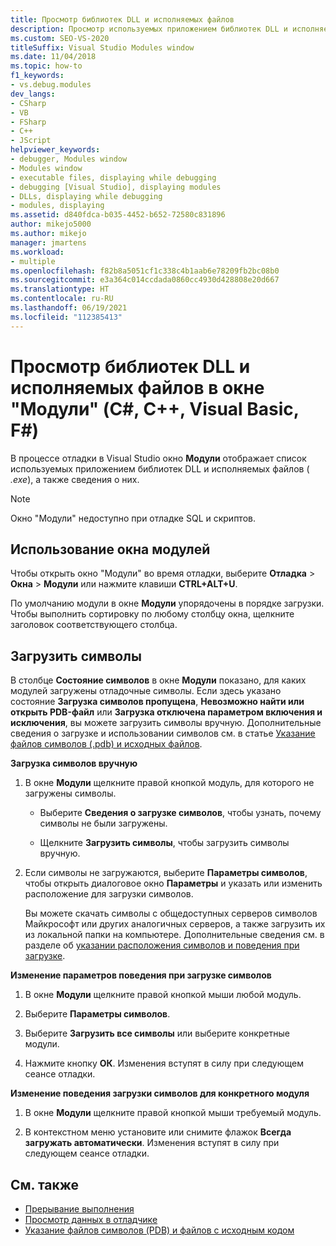 ```yaml
---
title: Просмотр библиотек DLL и исполняемых файлов
description: Просмотр используемых приложением библиотек DLL и исполняемых файлов (EXE-файлы) в окне "Модули" во время сеанса отладки в Visual Studio.
ms.custom: SEO-VS-2020
titleSuffix: Visual Studio Modules window
ms.date: 11/04/2018
ms.topic: how-to
f1_keywords:
- vs.debug.modules
dev_langs:
- CSharp
- VB
- FSharp
- C++
- JScript
helpviewer_keywords:
- debugger, Modules window
- Modules window
- executable files, displaying while debugging
- debugging [Visual Studio], displaying modules
- DLLs, displaying while debugging
- modules, displaying
ms.assetid: d840fdca-b035-4452-b652-72580c831896
author: mikejo5000
ms.author: mikejo
manager: jmartens
ms.workload:
- multiple
ms.openlocfilehash: f82b8a5051cf1c338c4b1aab6e78209fb2bc08b0
ms.sourcegitcommit: e3a364c014ccdada0860cc4930d428808e20d667
ms.translationtype: HT
ms.contentlocale: ru-RU
ms.lasthandoff: 06/19/2021
ms.locfileid: "112385413"
---
```

# <a name="view-dlls-and-executables-in-the-modules-window-c-c-visual-basic-f"></a>Просмотр библиотек DLL и исполняемых файлов в окне "Модули" (C#, C++, Visual Basic, F#)

В процессе отладки в Visual Studio окно **Модули** отображает список используемых приложением библиотек DLL и исполняемых файлов ( *.exe*), а также сведения о них.

> [!NOTE]
> Окно "Модули" недоступно при отладке SQL и скриптов.

## <a name="use-the-modules-window"></a>Использование окна модулей

Чтобы открыть окно "Модули" во время отладки, выберите **Отладка** > **Окна** > **Модули** или нажмите клавиши **CTRL+ALT+U**.

По умолчанию модули в окне **Модули** упорядочены в порядке загрузки. Чтобы выполнить сортировку по любому столбцу окна, щелкните заголовок соответствующего столбца.

## <a name="load-symbols"></a>Загрузить символы

В столбце **Состояние символов** в окне **Модули** показано, для каких модулей загружены отладочные символы. Если здесь указано состояние **Загрузка символов пропущена**, **Невозможно найти или открыть PDB-файл** или **Загрузка отключена параметром включения и исключения**, вы можете загрузить символы вручную. Дополнительные сведения о загрузке и использовании символов см. в статье [Указание файлов символов (.pdb) и исходных файлов](../debugger/specify-symbol-dot-pdb-and-source-files-in-the-visual-studio-debugger.md).

**Загрузка символов вручную**

1. В окне **Модули** щелкните правой кнопкой модуль, для которого не загружены символы.

   - Выберите **Сведения о загрузке символов**, чтобы узнать, почему символы не были загружены.

   - Щелкните **Загрузить символы**, чтобы загрузить символы вручную.

1. Если символы не загружаются, выберите **Параметры символов**, чтобы открыть диалоговое окно **Параметры** и указать или изменить расположение для загрузки символов.

   Вы можете скачать символы с общедоступных серверов символов Майкрософт или других аналогичных серверов, а также загрузить их из локальной папки на компьютере. Дополнительные сведения см. в разделе об [указании расположения символов и поведения при загрузке](../debugger/specify-symbol-dot-pdb-and-source-files-in-the-visual-studio-debugger.md#BKMK_Specify_symbol_locations_and_loading_behavior).

**Изменение параметров поведения при загрузке символов**

1. В окне **Модули** щелкните правой кнопкой мыши любой модуль.

1. Выберите **Параметры символов**.

1. Выберите **Загрузить все символы** или выберите конкретные модули.

1. Нажмите кнопку **ОК**. Изменения вступят в силу при следующем сеансе отладки.

**Изменение поведения загрузки символов для конкретного модуля**

1. В окне **Модули** щелкните правой кнопкой мыши требуемый модуль.

1. В контекстном меню установите или снимите флажок **Всегда загружать автоматически**. Изменения вступят в силу при следующем сеансе отладки.

## <a name="see-also"></a>См. также
- [Прерывание выполнения](/previous-versions/visualstudio/visual-studio-2010/7z9se2d8(v=vs.100))
- [Просмотр данных в отладчике](../debugger/viewing-data-in-the-debugger.md)
- [Указание файлов символов (PDB) и файлов с исходным кодом](../debugger/specify-symbol-dot-pdb-and-source-files-in-the-visual-studio-debugger.md)